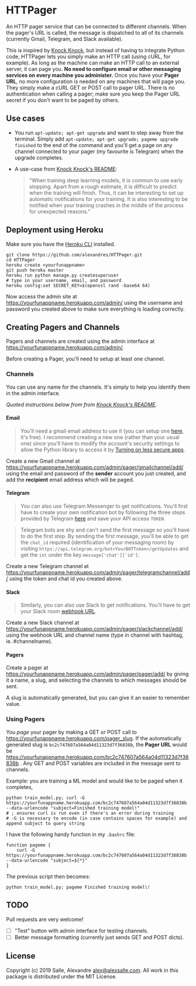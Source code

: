 # HTTPager

An HTTP pager service that can be connected to different channels. When the pager's URL is called, the message is dispatched to all of its channels (currently Gmail, Telegram, and Slack available).

This is inspired by [Knock Knock](https://github.com/huggingface/knockknock), but instead of having to integrate Python code, HTTPager lets you simply make an HTTP call (using cURL, for example). As long as the machine can make an HTTP call to an external server, it can page you. **No need to configure email or other messaging services on every machine you administer.** Once you have your **Pager URL**, no more configuration is needed on any machines that will page you. They simply make a cURL GET or POST call to pager URL. There is no authentication when calling a pager; make sure you keep the Pager URL secret if you don't want to be paged by others.

## Use cases

- You run `apt-update; apt-get upgrade` and want to step away from the terminal. Simply add `apt-update; apt-get upgrade; pageme upgrade finished` to the end of the command and you'll get a page on any channel connected to your pager (my favourite is Telegram) when the upgrade completes.

- A use-case from [Knock Knock's README](https://github.com/huggingface/knockknock):  
  >"When training deep learning models, it is common to use early stopping. Apart from a rough estimate, it is difficult to predict when the training will finish. Thus, it can be interesting to set up automatic notifications for your training. It is also interesting to be notified when your training crashes in the middle of the process for unexpected reasons."

## Deployment using Heroku

Make sure you have the [Heroku CLI](https://devcenter.heroku.com/articles/getting-started-with-python#set-up) installed.

```
git clone https://github.com/alexandres/HTTPager.git
cd HTTPager
heroku create <yourfunappname>
git push heroku master
heroku run python manage.py createsuperuser
# type in your username, email, and password
heroku config:set SECRET_KEY=$(openssl rand -base64 64)
```

Now access the admin site at https://yourfunappname.herokuapp.com/admin/ using the username and password you created above to make sure everything is loading correctly.

## Creating Pagers and Channels

Pagers and channels are created using the admin interface  at https://yourfunappname.herokuapp.com/admin/.

Before creating a Pager, you'll need to setup at least one channel. 

### Channels

You can use any name for the channels. It's simply to help you identify them in the admin interface.

*Quoted instructions below from from [Knock Knock's README](https://github.com/huggingface/knockknock)*.

#### Email

> You'll need a gmail email address to use it (you can setup one [here](https://accounts.google.com), it's free). I recommend creating a new one (rather than your usual one) since you'll have to modify the account's security settings to allow the Python library to access it by [Turning on less secure apps](https://devanswers.co/allow-less-secure-apps-access-gmail-account/).

Create a new Gmail channel at https://yourfunappname.herokuapp.com/admin/pager/gmailchannel/add/ using the email and password of the **sender** account you just created, and add the **recipient** email address which will be paged.

#### Telegram

> You can also use Telegram Messenger to get notifications. You'll first have to create your own notification bot by following the three steps provided by Telegram [here](https://core.telegram.org/bots#6-botfather) and save your API access `TOKEN`.

>Telegram bots are shy and can't send the first message so you'll have to do the first step. By sending the first message, you'll be able to get the `chat_id` required (identification of your messaging room) by visiting `https://api.telegram.org/bot<YourBOTToken>/getUpdates` and get the `int` under the key `message['chat']['id']`.

Create a new Telegram channel at https://yourfunappname.herokuapp.com/admin/pager/telegramchannel/add/ using the token and chat id you created above.

#### Slack

> Similarly, you can also use Slack to get notifications. You'll have to get your Slack room [webhook URL](https://api.slack.com/incoming-webhooks#create_a_webhook).

Create a new Slack channel at https://yourfunappname.herokuapp.com/admin/pager/slackchannel/add/ using the webhook URL and channel name (type in channel with hashtag, ie. #channelname). 

#### Pagers

Create a pager at https://yourfunappname.herokuapp.com/admin/pager/pager/add/ by giving it a name, a slug, and selecting the channels to which messages should be sent.

A slug is automatically generated, but you can give it an easier to remember value. 

### Using Pagers

You *page* your pager by making a GET or POST call to https://yourfunappname.herokuapp.com/pager_slug. If the automatically generated slug is `bc2c747607a564a04d11323d7f36838b`, the **Pager URL** would be https://yourfunappname.herokuapp.com/bc2c747607a564a04d11323d7f36838b . Any GET and POST variables are included in the message sent to channels.

Example: you are training a ML model and would like to be paged when it completes,

```
python train_model.py; curl -G https://yourfunappname.herokuapp.com/bc2c747607a564a04d11323d7f36838b --data-urlencode "subject=Finished training model!"
# ; ensures curl is run even if there's an error during training
# -G is necessary to encode (in case contains spaces for example) and append subject to query string
```

I have the following handy function in my `.bashrc` file:

```
function pageme {
    curl -G https://yourfunappname.herokuapp.com/bc2c747607a564a04d11323d7f36838b --data-urlencode "subject=${*}"
}
```

The previous script then becomes:

```
python train_model.py; pageme Finished training model\!
```

## TODO

Pull requests are very welcome!

- [ ] "Test" button with admin interface for testing channels.
- [ ] Better message formatting (currently just sends GET and POST dicts).

## License

Copyright (c) 2019 Salle, Alexandre <alex@alexsalle.com>. All work in this package is distributed under the MIT License.

